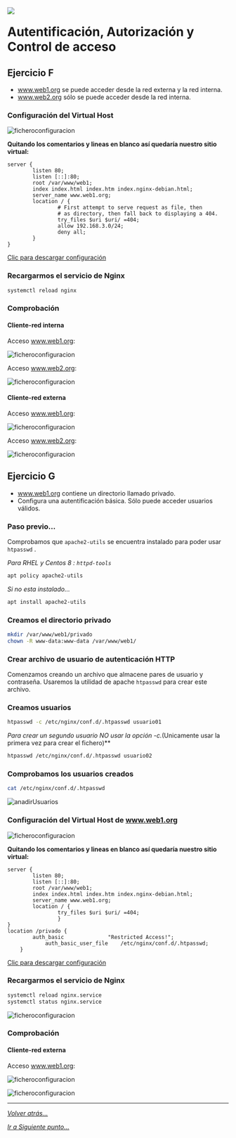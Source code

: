 <img src="../../imagenes/MI-LICENCIA88x31.png" style="float: left; margin-right: 10px;" />

# Autentificación, Autorización y Control de acceso

## Ejercicio F

- www.web1.org se puede acceder desde la red externa y la red interna.
- www.web2.org sólo se puede acceder desde la red interna.

### Configuración del Virtual Host

![ficheroconfiguracion](../../imagenes/web2Restricciones.png)

**Quitando los comentarios y lineas en blanco así quedaría nuestro sitio virtual:**

```nginx
server {
        listen 80;
        listen [::]:80;
        root /var/www/web1;
        index index.html index.htm index.nginx-debian.html;
        server_name www.web1.org;
        location / {
                # First attempt to serve request as file, then
                # as directory, then fall back to displaying a 404.
                try_files $uri $uri/ =404;
                allow 192.168.3.0/24;
                deny all;
        }
}
```
[Clic para descargar configuración](../../ficherosConfiguracion/web2.org.EjercicioF.conf)

### Recargarmos el servicio de Nginx

```bash
systemctl reload nginx
```

### Comprobación

#### Cliente-red interna

Acceso www.web1.org:

![ficheroconfiguracion](../../imagenes/web1RectricionesInterna.jpg)

Acceso www.web2.org:

![ficheroconfiguracion](../../imagenes/web2RectricionesInterna.jpg)

#### Cliente-red externa

Acceso www.web1.org:

![ficheroconfiguracion](../../imagenes/web1Restricciones.jpg)

Acceso www.web2.org:

![ficheroconfiguracion](../../imagenes/accesoWeb2EjercicioF.jpg)

## Ejercicio G

- www.web1.org contiene un directorio llamado privado.
- Configura una autentificación básica. Sólo puede acceder usuarios válidos.


### Paso previo...

Comprobamos que ``apache2-utils`` se encuentra instalado para poder usar ``htpasswd`` .

*Para RHEL y Centos 8 : ``httpd-tools``*

```bash
apt policy apache2-utils
```
*Si no esta instalado...*

```bash
apt install apache2-utils
```

### Creamos el directorio privado

```bash
mkdir /var/www/web1/privado
chown -R www-data:www-data /var/www/web1/ 
```

### Crear archivo de usuario de autenticación HTTP

Comenzamos creando un archivo que almacene pares de usuario y contraseña. Usaremos la utilidad de apache ``htpasswd`` para crear este archivo.

### Creamos usuarios

```bash
htpasswd -c /etc/nginx/conf.d/.htpasswd usuario01
```

*Para crear un segundo usuario NO usar la opción -c.*(Unicamente usar la primera vez para crear el fichero)**

```bash
htpasswd /etc/nginx/conf.d/.htpasswd usuario02
```

### Comprobamos los usuarios creados

```bash
cat /etc/nginx/conf.d/.htpasswd
```

![anadirUsuarios](../../imagenes/anadirUsuarios.jpg)

### Configuración del Virtual Host de www.web1.org

![ficheroconfiguracion](../../imagenes/configuracionEjercicioG.png)

**Quitando los comentarios y lineas en blanco así quedaría nuestro sitio virtual:**

```nginx
server {
        listen 80;
        listen [::]:80;
        root /var/www/web1;
        index index.html index.htm index.nginx-debian.html;
        server_name www.web1.org;
        location / {
                try_files $uri $uri/ =404;
                }
}
location /privado {
		auth_basic           	"Restricted Access!";
    		auth_basic_user_file 	/etc/nginx/conf.d/.htpasswd; 
	}
```
[Clic para descargar configuración](../../ficherosConfiguracion/web1.org.EjercicioG.conf)

### Recargarmos el servicio de Nginx

```bash
systemctl reload nginx.service
systemctl status nginx.service
```
![ficheroconfiguracion](../../imagenes/servicioEjerG.png)

### Comprobación

#### Cliente-red externa

Acceso www.web1.org:

![ficheroconfiguracion](../../imagenes/configuracionEjercicioG.png)

![ficheroconfiguracion](../../imagenes/configuracionEjercicioG2.png)

________________________________________
*[Volver atrás...](../CasosPracticos.md)*

*[Ir a Siguiente punto...](./seguridad.md)*

